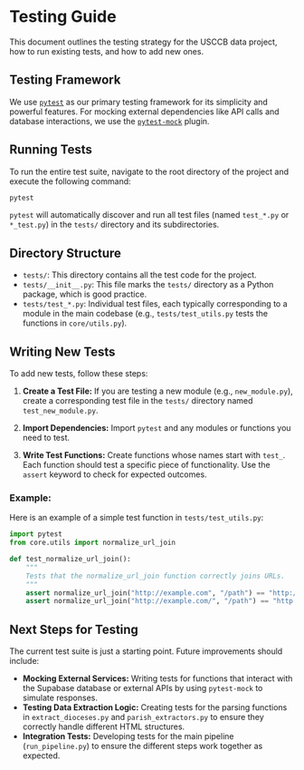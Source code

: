 # Testing Guide

This document outlines the testing strategy for the USCCB data project, how to run existing tests, and how to add new ones.

## Testing Framework

We use [`pytest`](https://docs.pytest.org/) as our primary testing framework for its simplicity and powerful features. For mocking external dependencies like API calls and database interactions, we use the [`pytest-mock`](https://pytest-mock.readthedocs.io/) plugin.

## Running Tests

To run the entire test suite, navigate to the root directory of the project and execute the following command:

```bash
pytest
```

`pytest` will automatically discover and run all test files (named `test_*.py` or `*_test.py`) in the `tests/` directory and its subdirectories.

## Directory Structure

-   `tests/`: This directory contains all the test code for the project.
-   `tests/__init__.py`: This file marks the `tests/` directory as a Python package, which is good practice.
-   `tests/test_*.py`: Individual test files, each typically corresponding to a module in the main codebase (e.g., `tests/test_utils.py` tests the functions in `core/utils.py`).

## Writing New Tests

To add new tests, follow these steps:

1.  **Create a Test File:** If you are testing a new module (e.g., `new_module.py`), create a corresponding test file in the `tests/` directory named `test_new_module.py`.

2.  **Import Dependencies:** Import `pytest` and any modules or functions you need to test.

3.  **Write Test Functions:** Create functions whose names start with `test_`. Each function should test a specific piece of functionality. Use the `assert` keyword to check for expected outcomes.

### Example:

Here is an example of a simple test function in `tests/test_utils.py`:

```python
import pytest
from core.utils import normalize_url_join

def test_normalize_url_join():
    """
    Tests that the normalize_url_join function correctly joins URLs.
    """
    assert normalize_url_join("http://example.com", "/path") == "http://example.com/path"
    assert normalize_url_join("http://example.com/", "/path") == "http://example.com/path"
```

## Next Steps for Testing

The current test suite is just a starting point. Future improvements should include:

-   **Mocking External Services:** Writing tests for functions that interact with the Supabase database or external APIs by using `pytest-mock` to simulate responses.
-   **Testing Data Extraction Logic:** Creating tests for the parsing functions in `extract_dioceses.py` and `parish_extractors.py` to ensure they correctly handle different HTML structures.
-   **Integration Tests:** Developing tests for the main pipeline (`run_pipeline.py`) to ensure the different steps work together as expected.
